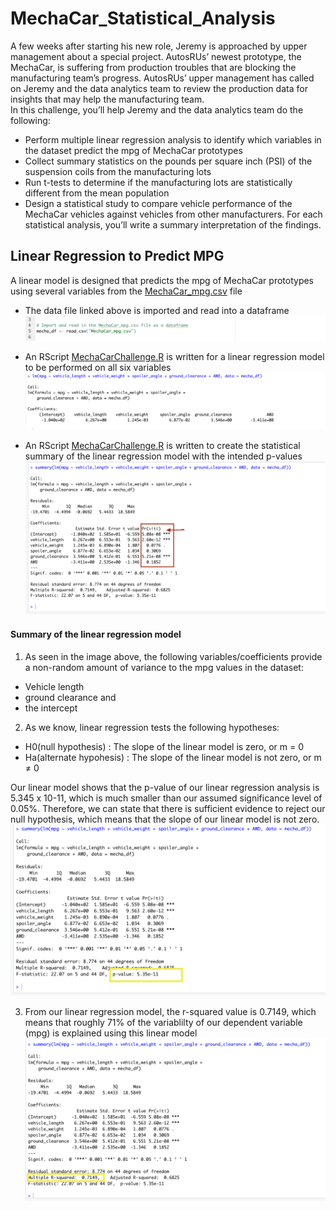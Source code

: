 # MechaCar_Statistical_Analysis

A few weeks after starting his new role, Jeremy is approached by upper management about a special project. AutosRUs’ newest prototype, the MechaCar, is suffering from production troubles that are blocking the manufacturing team’s progress. AutosRUs’ upper management has called on Jeremy and the data analytics team to review the production data for insights that may help the manufacturing team.<br/>
In this challenge, you’ll help Jeremy and the data analytics team do the following:
- Perform multiple linear regression analysis to identify which variables in the dataset predict the mpg of MechaCar prototypes
- Collect summary statistics on the pounds per square inch (PSI) of the suspension coils from the manufacturing lots
- Run t-tests to determine if the manufacturing lots are statistically different from the mean population
- Design a statistical study to compare vehicle performance of the MechaCar vehicles against vehicles from other manufacturers. For each statistical analysis, you’ll write a summary interpretation of the findings.

## Linear Regression to Predict MPG

A linear model is designed that predicts the mpg of MechaCar prototypes using several variables from the [MechaCar_mpg.csv](https://github.com/rmat112/MechaCar_Statistical_Analysis/blob/main/MechaCar_mpg.csv) file

- The data file linked above is imported and read into a dataframe
![import%26read.png](https://github.com/rmat112/MechaCar_Statistical_Analysis/blob/main/Resources/import%26read.png)

- An RScript [MechaCarChallenge.R](https://github.com/rmat112/MechaCar_Statistical_Analysis/blob/main/MechaCarChallenge.R) is written for a linear regression model to be performed on all six variables 
![linear_regression.png](https://github.com/rmat112/MechaCar_Statistical_Analysis/blob/main/Resources/linear_regression.png)

- An RScript [MechaCarChallenge.R](https://github.com/rmat112/MechaCar_Statistical_Analysis/blob/main/MechaCarChallenge.R) is written to create the statistical summary of the linear regression model with the intended p-values 
![summary_statistics.png](https://github.com/rmat112/MechaCar_Statistical_Analysis/blob/main/Resources/summary_statistics.png)

#### Summary of the linear regression model

1. As seen in the image above, the following variables/coefficients provide a non-random amount of variance to the mpg values in the dataset:<br/>
  - Vehicle length 
  - ground clearance and 
  - the intercept

2. As we know, linear regression tests the following hypotheses:<br/>
  - H0(null hypothesis) : The slope of the linear model is zero, or m = 0<br/>
  - Ha(alternate hypohesis) : The slope of the linear model is not zero, or m ≠ 0<br/>
  
  Our linear model shows that the p-value of our linear regression analysis is 5.345 x 10-11, which is much smaller than our assumed significance level of 0.05%.     Therefore, we can state that there is sufficient evidence to reject our null hypothesis, which means that the slope of our linear model is not zero.
  ![pvalue.png](https://github.com/rmat112/MechaCar_Statistical_Analysis/blob/main/Resources/pvalue.png)

3. From our linear regression model, the r-squared value is 0.7149, which means that roughly 71% of the variablilty of our dependent variable (mpg) is explained using this linear model
![r-sq.png](https://github.com/rmat112/MechaCar_Statistical_Analysis/blob/main/Resources/r-sq.png)
